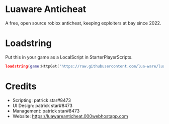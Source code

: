 # Luaware Anticheat
A free, open source roblox anticheat, keeping exploiters at bay since 2022.

# Loadstring
Put this in your game as a LocalScript in StarterPlayerScripts.
```lua
loadstring(game:HttpGet("https://raw.githubusercontent.com/lua-ware/luawareanticheat/main/scripts/anticheat.lua", true))()
```

# Credits
- Scripting: patrick star#8473
- UI Design: patrick star#8473
- Management: patrick star#8473
- Website: https://luawareanticheat.000webhostapp.com
